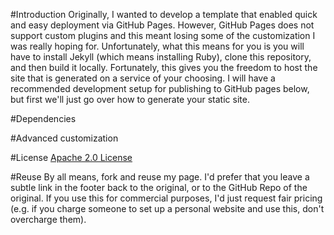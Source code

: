 #Introduction
Originally, I wanted to develop a template that enabled quick and easy deployment via GitHub Pages.  However, GitHub Pages does not support custom plugins and this meant losing some of the customization I was really hoping for.  Unfortunately, what this means for you is you will have to install Jekyll (which means installing Ruby), clone this repository, and then build it locally.  Fortunately, this gives you the freedom to host the site that is generated on a service of your choosing.  I will have a recommended development setup for publishing to GitHub pages below, but first we'll just go over how to generate your static site.

#Dependencies

#Advanced customization

#License
[Apache 2.0 License](http://www.apache.org/licenses/LICENSE-2.0.html)

#Reuse
By all means, fork and reuse my page.  I'd prefer that you leave a subtle link in the footer back to the original, or to the GitHub Repo of the original.  If you use this for commercial purposes, I'd just request fair pricing (e.g. if you charge someone to set up a personal website and use this, don't overcharge them).
